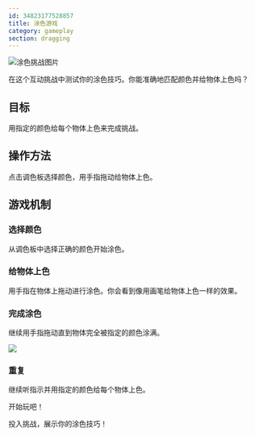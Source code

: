 ```yaml
---
id: 34823177528857
title: 涂色游戏
category: gameplay
section: dragging
---
```

![涂色挑战图片](https://help.studycat.com/hc/article_attachments/34823177517721)

在这个互动挑战中测试你的涂色技巧。你能准确地匹配颜色并给物体上色吗？

## 目标

用指定的颜色给每个物体上色来完成挑战。

## 操作方法

点击调色板选择颜色，用手指拖动给物体上色。

## 游戏机制

### 选择颜色

从调色板中选择正确的颜色开始涂色。

### 给物体上色 

用手指在物体上拖动进行涂色。你会看到像用画笔给物体上色一样的效果。

### 完成涂色

继续用手指拖动直到物体完全被指定的颜色涂满。

![](https://help.studycat.com/hc/article_attachments/34967665665945)

### 重复

继续听指示并用指定的颜色给每个物体上色。

开始玩吧！

投入挑战，展示你的涂色技巧！

